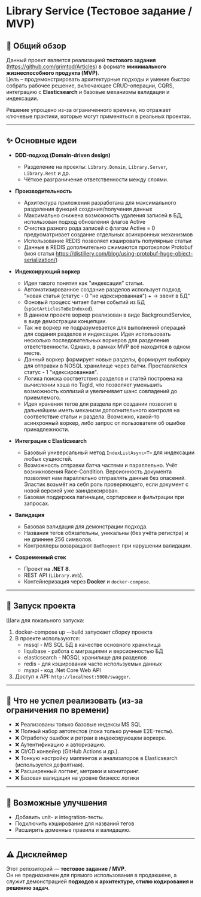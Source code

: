 # Library Service (Тестовое задание / MVP)

## 📌 Общий обзор
Данный проект является реализацией **тестового задания** (https://github.com/grimtod/Articles) в формате **минимального жизнеспособного продукта (MVP)**.  
Цель – продемонстрировать архитектурные подходы и умение быстро собрать рабочее решение, включающее CRUD-операции, CQRS, интеграцию с **Elasticsearch** и базовые механизмы валидации и индексации.   

Решение упрощено из-за ограниченного времени, но отражает ключевые практики, которые могут применяться в реальных проектах.

---

## ✨ Основные идеи

- **DDD-подход (Domain-driven design)**
  - Разделение на проекты: `Library.Domain`, `Library.Server`, `Library.Rest` и др.
  - Чёткое разграничение ответственности между слоями.

- **Производительность**
  - Архитектура приложения разработана для максимального разделения функций создания/получения данных 
  - Максимально снижена возможность удаления записей в БД, использован подход обновления флагов Active 
  - Очистка разного рода записей с флагом Active = 0 предусматривает создание отдельных асинхронных механизмов
  - Использование REDIS позволяет кэшировать популярные статьи
  - Данные в REDIS дополнительно сжимаются протоколом Protobuf (моя статья https://distillery.com/blog/using-protobuf-huge-object-serialization/)

- **Индексирующий воркер**
  - Идея такого понятия как "индексация" статьи.
  - Автоматизированное создание разделов использует подход "новая статья (статус - 0 "не идексированная") + -> эвент в БД"
  - Фоновый процесс читает батчи событий из БД (`spGetArticlesToBeIndexed`).
  - В данном проекте воркер реализован в виде BackgroundService, в виде демострации концепции.
  - Так же воркер не подразумевается для выполнений операций для содания разделов и индексации. Идея использовать несколько последовательных воркеров для разделения ответственности. Однако, в рамках MVP всё находится в одном месте.
  - Данный воркер формирует новые разделы, формирует выборку для отправки в NOSQL хранилище через батчи. Проставляется статус - 1 "идексированная".
  - Логика поиска соответствия разделов и статей построена на вычислении хэша по TagId, что позволяет уменьшить возможность коллизий и увеличивает шанс совпадений до приемлемого.
  - Идея хранения тегов для раздела при создании позволит в дальнейшем иметь механизм дополнительного контроля на соответствие статьи и раздела. Возможно, какой-то асинхронный воркер, либо запрос от пользователя об ошибке принадлежности.

- **Интеграция с Elasticsearch**
  - Базовый универсальный метод `IndexListAsync<T>` для индексации любых сущностей.
  - Возможность отправки батча частями и параллельно. Учёт возникновения Race-Condition. Версионность документа позволяет нам параллельно отправлять данные без опасений. Эластик возьмёт на себя роль проверяющего, если документ с новой версией уже заиндексирован.
  - Базовая поддержка пагинации, сортировки и фильтрации при запросах.

- **Валидация**
  - Базовая валидация для демонстрации подхода.
  - Названия тегов обязательны, уникальны (без учёта регистра) и не длиннее 256 символов.
  - Контроллеры возвращают `BadRequest` при нарушении валидации.

- **Современный стек**
  - Проект на **.NET 8**.
  - REST API (`Library.Web`).
  - Контейнеризация через **Docker** и `docker-compose`.

---

## 🚀 Запуск проекта

Шаги для локального запуска:

1. docker-compose up --build запускает сборку проекта
2. В проекте используются: 
   - mssql - MS SQL БД в качестве основного хранилища
   - liquibase - работа с миграциями и версионностью БД
   - elasticsearch - NOSQL хранилище для разделов
   - redis - для кэширования часто используемых данных
   - myapi - код .Net Core Web API
4. Доступ к API: `http://localhost:5000/swagger`.  


---

## 📝 Что не успел реализовать (из-за ограничения по времени)
- ❌ Реализованы только базовые индексы MS SQL
- ❌ Полный набор автотестов (пока только ручные E2E-тесты).  
- ❌ Отработку ошибок и ретраи в индексирующем воркере.  
- ❌ Аутентификацию и авторизацию.  
- ❌ CI/CD конвейер (GitHub Actions и др.).  
- ❌ Тонкую настройку маппингов и анализаторов в Elasticsearch (используется дефолтная).  
- ❌ Расширенный логгинг, метрики и мониторинг.
- ❌ Базовая валидация на уровне бизнесс логики

---

## 🔮 Возможные улучшения

- Добавить unit- и integration-тесты.  
- Подключить кэширование для названий тегов  
- Расширить доменные правила и валидацию.  

---

## ⚠️ Дисклеймер
Этот репозиторий — **тестовое задание / MVP**.  
Он не предназначен для прямого использования в продакшене, а служит демонстрацией **подходов к архитектуре, стилю кодирования и решению задач**.